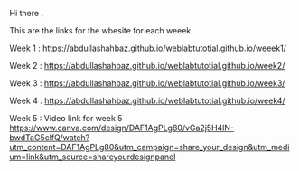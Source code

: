 Hi there , 

This are the links for the wbesite for  each weeek 

Week 1 : https://abdullashahbaz.github.io/weblabtutotial.github.io/weeek1/

Week 2 : https://abdullashahbaz.github.io/weblabtutotial.github.io/week2/

Week 3 : https://abdullashahbaz.github.io/weblabtutotial.github.io/week3/

Week 4 : https://abdullashahbaz.github.io/weblabtutotial.github.io/week4/

Week 5 : Video link for week 5
https://www.canva.com/design/DAF1AgPLg80/vGa2j5H4lN-bwdTaG5clfQ/watch?utm_content=DAF1AgPLg80&utm_campaign=share_your_design&utm_medium=link&utm_source=shareyourdesignpanel
